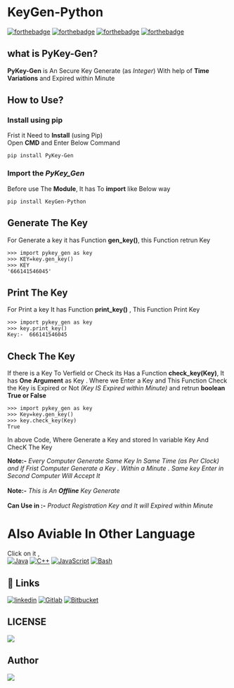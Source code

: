 
# KeyGen-Python
[![forthebadge](https://forthebadge.com/images/badges/built-by-developers.svg)]()
[![forthebadge](https://forthebadge.com/images/badges/built-with-love.svg)]()
[![forthebadge](https://forthebadge.com/images/badges/built-with-swag.svg)]()
[![forthebadge](https://forthebadge.com/images/badges/made-with-python.svg)]()
## what is PyKey-Gen?
**PyKey-Gen** is An Secure Key Generate (as _Integer_) With help of **Time Variations** and Expired within Minute

## How to Use?
### Install using pip
Frist it Need to **Install** (using Pip) <br>
Open **CMD** and Enter Below Command
```Shell
pip install PyKey-Gen
```

### Import the _PyKey_Gen_
Before use The **Module**, It has To **import** like Below way
```
pip install KeyGen-Python
```
## Generate The Key 
For Generate a key it has Function **gen_key()**, this Function retrun Key
```python3
>>> import pykey_gen as key
>>> KEY=key.gen_key()
>>> KEY
'666141546045'
```
## Print The Key 
For Print a key It has Function **print_key()** , This Function Print Key 


```python3
>>> import pykey_gen as key
>>> key.print_key()
Key:-  666141546045
```

## Check The Key
If there is a Key To Verfield or Check its Has a Function **check_key(Key)**, It has **One Argument** as Key . Where we Enter a Key and This Function Check the Key is Expired or Not _(Key IS Expired within Minute)_
and retrun **boolean True or False**

```python3
>>> import pykey_gen as key
>>> Key=key.gen_key()
>>> key.check_key(Key)
True
```
In above Code, Where Generate a Key and stored In variable Key And ChecK The Key 

**Note:-** _Every Computer Generate Same Key In Same Time _(as Per Clock)_ and If Frist Computer Generate a Key . Within a Minute . Same key Enter in Second  Computer Will Accept It_
<br><br>
**Note:-** _This is An **Offline** Key Generate_
<br><br>
**Can Use in :-** _Product Registration Key and It will Expired within Minute_

# Also Aviable In Other Language

Click on it ,<br>
[![Java](https://img.shields.io/badge/Java-ED8B00?style=for-the-badge&logo=java&logoColor=white)](https://github.com/prajwalkedari/Secure-Key-Gen/tree/main/Java)
[![C++](https://img.shields.io/badge/C%2B%2B-00599C?style=for-the-badge&logo=c%2B%2B&logoColor=white)](https://github.com/prajwalkedari/Secure-Key-Gen/tree/main/C++)
[![JavaScript](https://img.shields.io/badge/JavaScript-323330?style=for-the-badge&logo=javascript&logoColor=F7DF1E)](https://github.com/prajwalkedari/Secure-Key-Gen/tree/main/JavaScript)
[![Bash](https://img.shields.io/badge/Shell_Script-121011?style=for-the-badge&logo=gnu-bash&logoColor=white)](https://github.com/prajwalkedari/Secure-Key-Gen/tree/main/Bash)

  
## 🔗 Links
[![linkedin](https://img.shields.io/badge/GitHub-100000?style=for-the-badge&logo=github&logoColor=white)](https://github.com/prajwalkedari/PyKey-Gen)
[![Gitlab](https://img.shields.io/badge/GitLab-330F63?style=for-the-badge&logo=gitlab&logoColor=white)](https://gitlab.com/PrajwalKedari/pykeygen)
[![Bitbucket](https://img.shields.io/badge/Bitbucket-0747a6?style=for-the-badge&logo=bitbucket&logoColor=white)](https://bitbucket.org/prajwalkedari/pykey-gen)

## LICENSE
[![](https://img.shields.io/github/license/prajwalkedari/pykey-gen)](https://github.com/prajwalkedari/PyKey-Gen/blob/main/LICENSE)
## Author 
[![](https://img.shields.io/badge/Author-Prajwal%20Kedari-Success)](https://github.com/prajwalkedari/)
